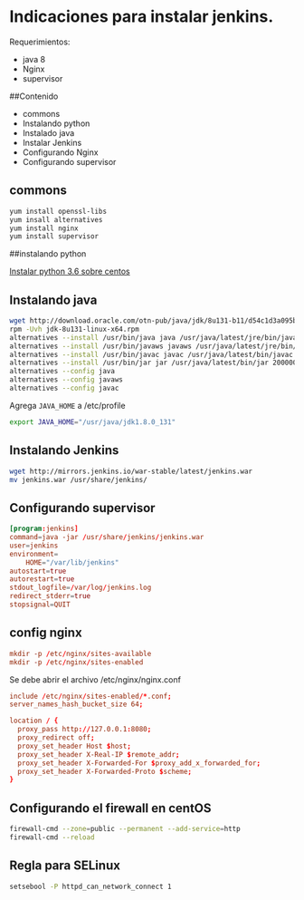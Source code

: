 Indicaciones para instalar jenkins.
===========================

Requerimientos:
- java 8
- Nginx
- supervisor

##Contenido
- commons
- Instalando python
- Instalado java
- Instalar Jenkins
- Configurando Nginx
- Configurando supervisor 

## commons
```sh
yum install openssl-libs
yum insall alternatives
yum install nginx
yum install supervisor
```

##instalando python

[Instalar python 3.6 sobre centos](python/install_python3_6.md)

## Instalando java


```sh
wget http://download.oracle.com/otn-pub/java/jdk/8u131-b11/d54c1d3a095b4ff2b6607d096fa80163/jdk-8u131-linux-x64.rpm
rpm -Uvh jdk-8u131-linux-x64.rpm
alternatives --install /usr/bin/java java /usr/java/latest/jre/bin/java 200000
alternatives --install /usr/bin/javaws javaws /usr/java/latest/jre/bin/javaws 200000
alternatives --install /usr/bin/javac javac /usr/java/latest/bin/javac 200000
alternatives --install /usr/bin/jar jar /usr/java/latest/bin/jar 200000
alternatives --config java
alternatives --config javaws
alternatives --config javac
```
Agrega `JAVA_HOME` a /etc/profile

```sh
export JAVA_HOME="/usr/java/jdk1.8.0_131"
```

## Instalando Jenkins

```sh
wget http://mirrors.jenkins.io/war-stable/latest/jenkins.war
mv jenkins.war /usr/share/jenkins/
```

## Configurando supervisor
```conf
[program:jenkins]
command=java -jar /usr/share/jenkins/jenkins.war
user=jenkins
environment=
    HOME="/var/lib/jenkins"
autostart=true
autorestart=true
stdout_logfile=/var/log/jenkins.log
redirect_stderr=true
stopsignal=QUIT
```

## config nginx


```conf
mkdir -p /etc/nginx/sites-available
mkdir -p /etc/nginx/sites-enabled
```

Se debe abrir el archivo /etc/nginx/nginx.conf

```conf
include /etc/nginx/sites-enabled/*.conf;
server_names_hash_bucket_size 64;
```


```conf
location / {
  proxy_pass http://127.0.0.1:8080;
  proxy_redirect off;
  proxy_set_header Host $host;
  proxy_set_header X-Real-IP $remote_addr;
  proxy_set_header X-Forwarded-For $proxy_add_x_forwarded_for;
  proxy_set_header X-Forwarded-Proto $scheme;
}
```
## Configurando el firewall en centOS

```sh
firewall-cmd --zone=public --permanent --add-service=http
firewall-cmd --reload
```

## Regla para SELinux

```sh
setsebool -P httpd_can_network_connect 1
```
